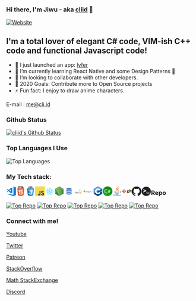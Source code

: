### Hi there, I'm Jiwu - aka [cliid](https://cli.id) 👋

[![Website](https://img.shields.io/website?label=cli.id&style=for-the-badge&url=https%3A%2F%2Fcli.id)](https://cli.id)

## I'm a total lover of elegant C# code, VIM-ish C++ code and functional Javascript code!

- 🔭 I just launched an app: [lyfer](https://lyfer.jitcijk.org)
- 🌱 I’m currently learning React Native and some Design Patterns 🤣
- 👯 I’m looking to collaborate with other developers.
- 🥅 2020 Goals: Contribute more to Open Source projects
- ⚡ Fun fact: I enjoy to draw anime characters.

E-mail : [me@cli.id](mailto:me@cli.id)

### Github Status

[![cliid's Github Status](https://github-readme-stats.vercel.app/api?username=cliid&show_icons=true)](https://github.com/cliid)


### Top Languages I Use

![Top Languages](https://github-readme-stats.vercel.app/api/top-langs/?username=cliid)

### My Tech stack:

<img align="left" alt="Visual Studio Code" width="26px" src="https://raw.githubusercontent.com/github/explore/80688e429a7d4ef2fca1e82350fe8e3517d3494d/topics/visual-studio-code/visual-studio-code.png" />
<img align="left" alt="HTML5" width="26px" src="https://raw.githubusercontent.com/github/explore/80688e429a7d4ef2fca1e82350fe8e3517d3494d/topics/html/html.png" />
<img align="left" alt="CSS3" width="26px" src="https://raw.githubusercontent.com/github/explore/80688e429a7d4ef2fca1e82350fe8e3517d3494d/topics/css/css.png" />
<img align="left" alt="JavaScript" width="26px" src="https://raw.githubusercontent.com/github/explore/80688e429a7d4ef2fca1e82350fe8e3517d3494d/topics/javascript/javascript.png" />
<img align="left" alt="React Native" width="26px" src="https://raw.githubusercontent.com/github/explore/80688e429a7d4ef2fca1e82350fe8e3517d3494d/topics/react-native/react-native.png" />
<img align="left" alt="Node.js" width="26px" src="https://raw.githubusercontent.com/github/explore/80688e429a7d4ef2fca1e82350fe8e3517d3494d/topics/nodejs/nodejs.png" />
<img align="left" alt="SQL" width="26px" src="https://raw.githubusercontent.com/github/explore/80688e429a7d4ef2fca1e82350fe8e3517d3494d/topics/sql/sql.png" />
<img align="left" alt="MySQL" width="26px" src="https://raw.githubusercontent.com/github/explore/80688e429a7d4ef2fca1e82350fe8e3517d3494d/topics/mysql/mysql.png" />
<img align="left" alt="MongoDB" width="26px" src="https://raw.githubusercontent.com/github/explore/80688e429a7d4ef2fca1e82350fe8e3517d3494d/topics/mongodb/mongodb.png" />
<img align="left" alt="C++" width="26px" src="https://raw.githubusercontent.com/github/explore/80688e429a7d4ef2fca1e82350fe8e3517d3494d/topics/cpp/cpp.png"
/>
<img align="left" alt="C#" width="26px" src="https://raw.githubusercontent.com/github/explore/80688e429a7d4ef2fca1e82350fe8e3517d3494d/topics/csharp/csharp.png"
 />
<img align="left" alt="Java" width="26px" src="https://raw.githubusercontent.com/github/explore/80688e429a7d4ef2fca1e82350fe8e3517d3494d/topics/java/java.png"
 />
<img align="left" alt="Git" width="26px" src="https://raw.githubusercontent.com/github/explore/80688e429a7d4ef2fca1e82350fe8e3517d3494d/topics/git/git.png" />
<img align="left" alt="GitHub" width="26px" src="https://raw.githubusercontent.com/github/explore/78df643247d429f6cc873026c0622819ad797942/topics/github/github.png" />
<img align="left" alt="Terminal" width="26px" src="https://raw.githubusercontent.com/github/explore/80688e429a7d4ef2fca1e82350fe8e3517d3494d/topics/terminal/terminal.png" />

### Repo

[![Top Repo](https://github-readme-stats.vercel.app/api/pin/?username=jitcijk&repo=pryst&cache_seconds=86400)](https://github.com/jitcijk/pryst)
[![Top Repo](https://github-readme-stats.vercel.app/api/pin/?username=jitcijk&repo=lyfer&cache_seconds=86400)](https://github.com/jitcijk/lyfer)
[![Top Repo](https://github-readme-stats.vercel.app/api/pin/?username=jitcijk&repo=schedis&cache_seconds=86400)](https://github.com/jitcijk/schedis)
[![Top Repo](https://github-readme-stats.vercel.app/api/pin/?username=cliid&repo=dusttrap&cache_seconds=86400)](https://github.com/cliid/dusttrap)
[![Top Repo](https://github-readme-stats.vercel.app/api/pin/?username=cliid&repo=design_pattern&cache_seconds=86400)](https://github.com/cliid/design_pattern)

### Connect with me!

[Youtube](https://www.youtube.com/cliid)

[Twitter](https://twitter.com/cliid)

[Patreon](https://patreon.com/cliid?fan_landing=true)

[StackOverflow](https://stackoverflow.com/users/12069275/hackerj)

[Math StackExchange](https://math.stackexchange.com/users/820931/hackerj)

[Discord](https://discord.com/users/643116087919116298)  
